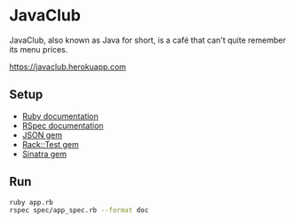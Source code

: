 # JavaClub

JavaClub, also known as Java for short, is a café that can't quite remember its menu prices.

<https://javaclub.herokuapp.com>

## Setup

* [Ruby documentation](https://www.ruby-lang.org/en/documentation/)
* [RSpec documentation](http://rspec.info/documentation/)
* [JSON gem](https://rubygems.org/gems/json/)
* [Rack::Test gem](https://rubygems.org/gems/rack-test)
* [Sinatra gem](https://rubygems.org/gems/sinatra)

## Run

```bash
ruby app.rb
rspec spec/app_spec.rb --format doc
```
